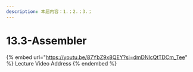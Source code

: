 ```yaml
---
description: 本届内容：1.；2.；3.；
---
```


# 13.3-Assembler

{% embed url="https://youtu.be/87YbZ9x8QEY?si=dmDNlcQtTDCm_Tee" %}
Lecture Video Address
{% endembed %}
